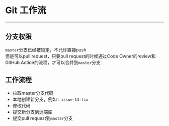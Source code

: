 # Git 工作流
---
## 分支权限
`master`分支已经被锁定，不允许直接push  
但是可以pull request，只要pull request的时候通过Code Owner的review和GitHub Action的流程，才可以合并到`master`分支

## 工作流程
- 拉取master分支代码
- 本地创建新分支，例如：`issue-13-fix`
- 修改代码
- 提交新分支到远端库
- 提交pull request到`master`分支
